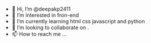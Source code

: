 - 👋 Hi, I’m @deepakp2411
- 👀 I’m interested in fron-end 
- 🌱 I’m currently learning html css javascript and python
- 💞️ I’m looking to collaborate on .
- 📫 How to reach me ...

<!---
deepakp2411/deepakp2411 is a ✨ special ✨ repository because its `README.md` (this file) appears on your GitHub profile.
You can click the Preview link to take a look at your changes.
--->
